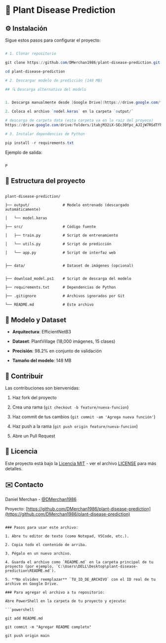 # 🌱 Plant Disease Prediction



## ⚙️ Instalación

Sigue estos pasos para configurar el proyecto:

```powershell

# 1. Clonar repositorio

git clone https://github.com/DMerchan1986/plant-disease-prediction.git

cd plant-disease-prediction

# 2. Descargar modelo de predicción (148 MB)

## 🔍 Descarga alternativa del modelo


1. Descarga manualmente desde [Google Drive](https://drive.google.com/file/d/1j4kVbOxuDfSYgawz86p6sMMb8TGo8rKa/view?usp=sharing)

2. Coloca el archivo `model.keras` en la carpeta `output/`

# descarga de carpeta data (esta carpeta va en la raiz del proyeco)
https://drive.google.com/drive/folders/1tabjM32iX-SEc3Ofpc_AJIjW7RSdTfhX?usp=sharing

# 3. Instalar dependencias de Python

pip install -r requirements.txt

```


Ejemplo de salida:

```

P
```

## 📁 Estructura del proyecto

```

plant-disease-prediction/

├── output/               # Modelo entrenado (descargado automáticamente)

│   └── model.keras

├── src/                  # Código fuente

│   ├── train.py          # Script de entrenamiento

│   └── utils.py          # Script de predicción

│   └── app.py            # Script de interfaz web


├── data/                 # Dataset de imágenes (opcional)


├── download_model.ps1    # Script de descarga del modelo

├── requirements.txt      # Dependencias de Python

├── .gitignore            # Archivos ignorados por Git

└── README.md             # Este archivo

```



## 🧠 Modelo y Dataset

- **Arquitectura**: EfficientNetB3

- **Dataset**: PlantVillage (18,000 imágenes, 15 clases)

- **Precisión**: 98.2% en conjunto de validación

- **Tamaño del modelo**: 148 MB

## 🤝 Contribuir

Las contribuciones son bienvenidas:

1. Haz fork del proyecto

2. Crea una rama (`git checkout -b feature/nueva-funcion`)

3. Haz commit de tus cambios (`git commit -am 'Agrega nueva función'`)

4. Haz push a la rama (`git push origin feature/nueva-funcion`)

5. Abre un Pull Request

## 📄 Licencia

Este proyecto está bajo la [Licencia MIT](LICENSE) - ver el archivo [LICENSE](LICENSE) para más detalles.

## ✉️ Contacto

Daniel Merchan - [@DMerchan1986](https://github.com/DMerchan1986)

Proyecto: [https://github.com/DMerchan1986/plant-disease-prediction](https://github.com/DMerchan1986/plant-disease-prediction)

```

### Pasos para usar este archivo:

1. Abre tu editor de texto (como Notepad, VSCode, etc.).

2. Copia todo el contenido de arriba.

3. Pégalo en un nuevo archivo.

4. Guarda el archivo como `README.md` en la carpeta principal de tu proyecto (por ejemplo, `C:\Users\DELL\Desktop\plant-disease-prediction\README.md`).

5. **No olvides reemplazar** `TU_ID_DE_ARCHIVO` con el ID real de tu archivo en Google Drive.

### Para agregar el archivo a tu repositorio:

Abre PowerShell en la carpeta de tu proyecto y ejecuta:

```powershell

git add README.md

git commit -m "Agregar README completo"

git push origin main

```